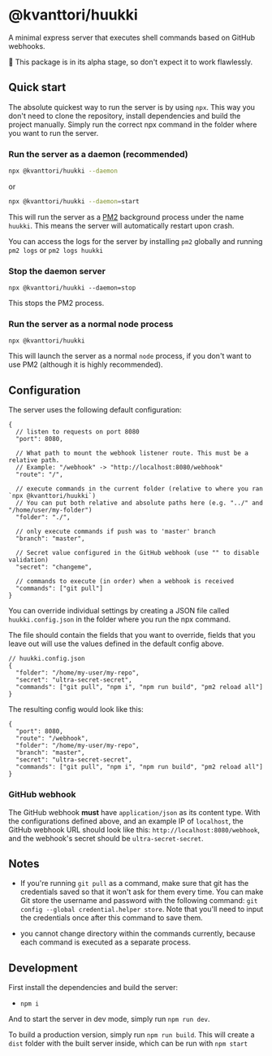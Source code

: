 # @kvanttori/huukki

A minimal express server that executes shell commands based on GitHub webhooks.

🚧 This package is in its alpha stage, so don't expect it to work flawlessly.

## Quick start

The absolute quickest way to run the server is by using `npx`. This way you don't need to clone the repository, install dependencies and build the project manually. Simply run the correct npx command in the folder where you want to run the server.

### Run the server as a daemon (recommended)

```bash
npx @kvanttori/huukki --daemon
```

or

```bash
npx @kvanttori/huukki --daemon=start
```

This will run the server as a [PM2](https://pm2.keymetrics.io/) background process under the name `huukki`. This means the server will automatically restart upon crash.

You can access the logs for the server by installing `pm2` globally and running `pm2 logs` or `pm2 logs huukki`

### Stop the daemon server

`npx @kvanttori/huukki --daemon=stop`

This stops the PM2 process.

### Run the server as a normal node process

`npx @kvanttori/huukki`

This will launch the server as a normal `node` process, if you don't want to use PM2 (although it is highly recommended).

## Configuration

The server uses the following default configuration:

```jsonc
{
  // listen to requests on port 8080
  "port": 8080,

  // What path to mount the webhook listener route. This must be a relative path.
  // Example: "/webhook" -> "http://localhost:8080/webhook"
  "route": "/",

  // execute commands in the current folder (relative to where you ran `npx @kvanttori/huukki`)
  // You can put both relative and absolute paths here (e.g. "../" and "/home/user/my-folder")
  "folder": "./",

  // only execute commands if push was to 'master' branch
  "branch": "master",

  // Secret value configured in the GitHub webhook (use "" to disable validation)
  "secret": "changeme",

  // commands to execute (in order) when a webhook is received
  "commands": ["git pull"]
}
```

You can override individual settings by creating a JSON file called `huukki.config.json` in the folder where you run the npx command.

The file should contain the fields that you want to override, fields that you leave out will use the values defined in the default config above.

```jsonc
// huukki.config.json
{
  "folder": "/home/my-user/my-repo",
  "secret": "ultra-secret-secret",
  "commands": ["git pull", "npm i", "npm run build", "pm2 reload all"]
}
```

The resulting config would look like this:

```jsonc
{
  "port": 8080,
  "route": "/webhook",
  "folder": "/home/my-user/my-repo",
  "branch": "master",
  "secret": "ultra-secret-secret",
  "commands": ["git pull", "npm i", "npm run build", "pm2 reload all"]
}
```

### GitHub webhook

The GitHub webhook **must** have `application/json` as its content type. With the configurations defined above, and an example IP of `localhost`, the GitHub webhook URL should look like this: `http://localhost:8080/webhook`, and the webhook's secret should be `ultra-secret-secret`.

## Notes

- If you're running `git pull` as a command, make sure that git has the credentials saved so that it won't ask for them every time. You can make Git store the username and password with the following command: `git config --global credential.helper store`. Note that you'll need to input the credentials once after this command to save them.

- you cannot change directory within the commands currently, because each command is executed as a separate process.

## Development

First install the dependencies and build the server:

- `npm i`

And to start the server in dev mode, simply run `npm run dev`.

To build a production version, simply run `npm run build`.
This will create a `dist` folder with the built server inside, which can be run with `npm start`
